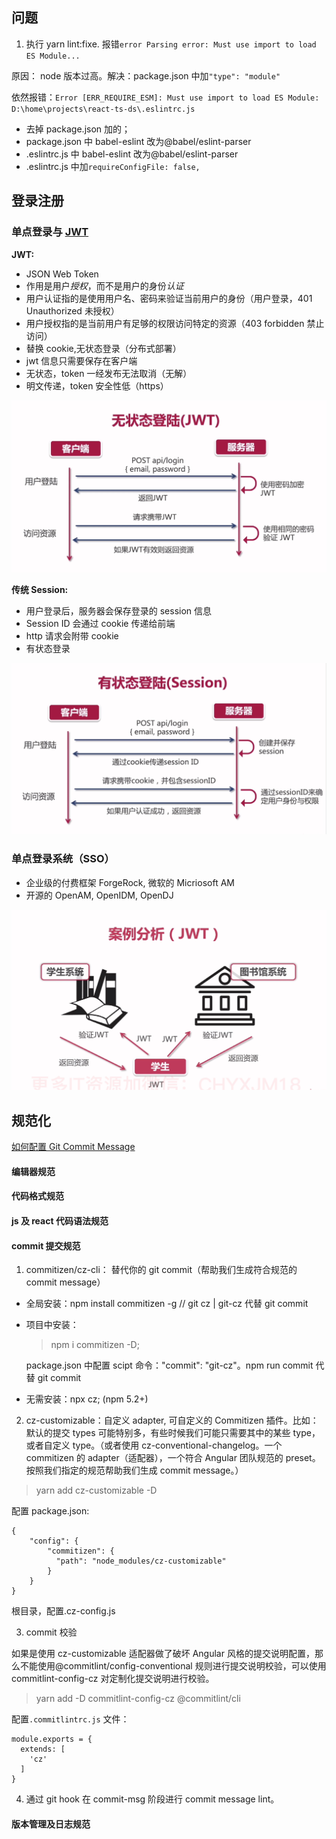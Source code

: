 ## 问题

1. 执行 yarn lint:fixe. 报错`error Parsing error: Must use import to load ES Module...`

原因： node 版本过高。解决：package.json 中加`"type": "module"`

依然报错：`Error [ERR_REQUIRE_ESM]: Must use import to load ES Module: D:\home\projects\react-ts-ds\.eslintrc.js`

- 去掉 package.json 加的；
- package.json 中 babel-eslint 改为@babel/eslint-parser
- .eslintrc.js 中 babel-eslint 改为@babel/eslint-parser
- .eslintrc.js 中加`requireConfigFile: false,`

## 登录注册

### 单点登录与 [JWT](https://jwt.io)

**JWT:**

- JSON Web Token
- 作用是用户*授权*，而不是用户的身份*认证*
- 用户认证指的是使用用户名、密码来验证当前用户的身份（用户登录，401 Unauthorized 未授权）
- 用户授权指的是当前用户有足够的权限访问特定的资源（403 forbidden 禁止访问）
- 替换 cookie,无状态登录（分布式部署）
- jwt 信息只需要保存在客户端
- 无状态，token 一经发布无法取消（无解）
- 明文传递，token 安全性低（https）

![jwt](./src/docs/jwt.png)

**传统 Session:**

- 用户登录后，服务器会保存登录的 session 信息
- Session ID 会通过 cookie 传递给前端
- http 请求会附带 cookie
- 有状态登录

![session](./src/docs/session.png)

### 单点登录系统（SSO）

- 企业级的付费框架 ForgeRock, 微软的 Micriosoft AM
- 开源的 OpenAM, OpenIDM, OpenDJ

![sso](./src/docs/sso.png)

## 规范化

[如何配置 Git Commit Message](https://zhuanlan.zhihu.com/p/69635847)

#### 编辑器规范

#### 代码格式规范

#### js 及 react 代码语法规范

#### commit 提交规范

1. commitizen/cz-cli： 替代你的 git commit（帮助我们生成符合规范的 commit message）

- 全局安装：npm install commitizen -g // git cz | git-cz 代替 git commit
- 项目中安装：

  > npm i commitizen -D;

  package.json 中配置 scipt 命令："commit": "git-cz"。npm run commit 代替 git commit

- 无需安装：npx cz; (npm 5.2+)

2. cz-customizable：自定义 adapter, 可自定义的 Commitizen 插件。比如：默认的提交 types 可能特别多，有些时候我们可能只需要其中的某些 type，或者自定义 type。（或者使用 cz-conventional-changelog。一个 commitizen 的 adapter（适配器），一个符合 Angular 团队规范的 preset。按照我们指定的规范帮助我们生成 commit message。）

> yarn add cz-customizable -D

配置 package.json:

```
{
    "config": {
        "commitizen": {
          "path": "node_modules/cz-customizable"
        }
    }
}
```

根目录，配置.cz-config.js

3. commit 校验

如果是使用 cz-customizable 适配器做了破坏 Angular 风格的提交说明配置，那么不能使用@commitlint/config-conventional 规则进行提交说明校验，可以使用 commitlint-config-cz 对定制化提交说明进行校验。

> yarn add -D commitlint-config-cz @commitlint/cli

配置`.commitlintrc.js` 文件：

```
module.exports = {
  extends: [
    'cz'
  ]
}
```

4. 通过 git hook 在 commit-msg 阶段进行 commit message lint。

#### 版本管理及日志规范

